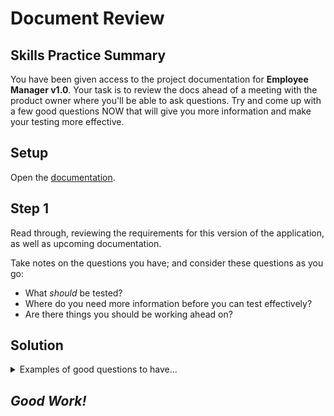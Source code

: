 # Document Review

## Skills Practice Summary

You have been given access to the project documentation for **Employee Manager
v1.0**. Your task is to review the docs ahead of a meeting with the product
owner where you'll be able to ask questions. Try and come up with a few good
questions NOW that will give you more information and make your testing more
effective.

## Setup

Open the
<a target="_blank" href="https://devmountain-qa.github.io/employee-manager/1.0_README.html">documentation</a>.

## Step 1

Read through, reviewing the requirements for this version of the application, as
well as upcoming documentation.

Take notes on the questions you have; and consider these questions as you go:

- What _should_ be tested?
- Where do you need more information before you can test effectively?
- Are there things you should be working ahead on?

## Solution

<details> <summary> Examples of good questions to have... </summary>

{% highlight markdown %}

- Are there any requirements for the fields themselves? Other than the future
  updates to phone number validation or required fields?
- "Modern Browser" is vague, does it inclue mobile testing?

{% endhighlight %}

</details>

## **_Good Work!_**
